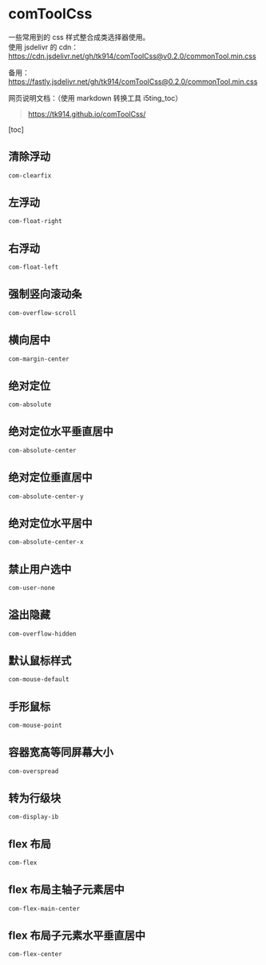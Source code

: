# comToolCss

一些常用到的 css 样式整合成类选择器使用。  
使用 jsdelivr 的 cdn：
https://cdn.jsdelivr.net/gh/tk914/comToolCss@v0.2.0/commonTool.min.css

备用：https://fastly.jsdelivr.net/gh/tk914/comToolCss@0.2.0/commonTool.min.css

网页说明文档：（使用 markdown 转换工具 i5ting_toc）

> https://tk914.github.io/comToolCss/

[toc]

## 清除浮动

```css
com-clearfix
```

## 左浮动

```css
com-float-right
```

## 右浮动

```css
com-float-left
```

## 强制竖向滚动条

```css
com-overflow-scroll
```

## 横向居中

```css
com-margin-center
```

## 绝对定位

```css
com-absolute
```

## 绝对定位水平垂直居中

```css
com-absolute-center
```

## 绝对定位垂直居中

```css
com-absolute-center-y
```

## 绝对定位水平居中

```css
com-absolute-center-x
```

## 禁止用户选中

```css
com-user-none
```

## 溢出隐藏

```css
com-overflow-hidden
```

## 默认鼠标样式

```css
com-mouse-default
```

## 手形鼠标

```css
com-mouse-point
```

## 容器宽高等同屏幕大小

```css
com-overspread
```

## 转为行级块

```css
com-display-ib
```

## flex 布局

```css
com-flex
```

## flex 布局主轴子元素居中

```css
com-flex-main-center
```

## flex 布局子元素水平垂直居中

```css
com-flex-center
```
